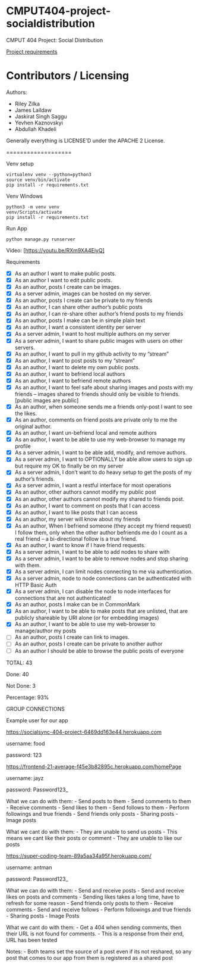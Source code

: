 CMPUT404-project-socialdistribution
===================================

CMPUT 404 Project: Social Distribution

[Project requirements](https://github.com/uofa-cmput404/project-socialdistribution/blob/master/project.org) 

Contributors / Licensing
========================

Authors:
    
* Riley Zilka
* James Laildaw
* Jaskirat Singh Saggu
* Yevhen Kaznovskyi
* Abdullah Khadeli

Generally everything is LICENSE'D under the APACHE 2 License.


===================

Venv setup
```
virtualenv venv --python=python3
source venv/bin/activate
pip install -r requirements.txt
```

Venv Windows
```
python3 -m venv venv
venv/Scripts/activate
pip install -r requirements.txt
```

Run App
```
python manage.py runserver
```

Video:
[https://youtu.be/RXm9XA4EiyQ]

Requirements
- [x] As an author I want to make public posts.
- [x] As an author I want to edit public posts.
- [x] As an author, posts I create can be images.
- [x] As a server admin, images can be hosted on my server.
- [x] As an author, posts I create can be private to my friends
- [x] As an author, I can share other author’s public posts
- [x] As an author, I can re-share other author’s friend posts to my friends
- [x] As an author, posts I make can be in simple plain text
- [x] As an author, I want a consistent identity per server
- [x] As a server admin, I want to host multiple authors on my server
- [x] As a server admin, I want to share public images with users on other servers.
- [x] As an author, I want to pull in my github activity to my “stream”
- [x] As an author, I want to post posts to my “stream”
- [x] As an author, I want to delete my own public posts.
- [x] As an author, I want to befriend local authors
- [x] As an author, I want to befriend remote authors
- [x] As an author, I want to feel safe about sharing images and posts with my friends – images shared to friends should only be visible to friends. [public images are public]
- [x] As an author, when someone sends me a friends only-post I want to see the likes.
- [x] As an author, comments on friend posts are private only to me the original author.
- [x] As an author, I want un-befriend local and remote authors
- [x] As an author, I want to be able to use my web-browser to manage my profile
- [x] As a server admin, I want to be able add, modify, and remove authors.
- [x] As a server admin, I want to OPTIONALLY be able allow users to sign up but require my OK to finally be on my server
- [x] As a server admin, I don’t want to do heavy setup to get the posts of my author’s friends.
- [x] As a server admin, I want a restful interface for most operations
- [x] As an author, other authors cannot modify my public post
- [x] As an author, other authors cannot modify my shared to friends post.
- [x] As an author, I want to comment on posts that I can access
- [x] As an author, I want to like posts that I can access
- [x] As an author, my server will know about my friends
- [x] As an author, When I befriend someone (they accept my friend request) I follow them, only when the other author befriends me do I count as a real friend – a bi-directional follow is a true friend.
- [x] As an author, I want to know if I have friend requests.
- [x] As a server admin, I want to be able to add nodes to share with
- [x] As a server admin, I want to be able to remove nodes and stop sharing with them.
- [x] As a server admin, I can limit nodes connecting to me via authentication.
- [x] As a server admin, node to node connections can be authenticated with HTTP Basic Auth
- [x] As a server admin, I can disable the node to node interfaces for connections that are not authenticated!
- [x] As an author, posts I make can be in CommonMark
- [x] As an author, I want to be able to make posts that are unlisted, that are publicly shareable by URI alone (or for embedding images)
- [x] As an author, I want to be able to use my web-browser to manage/author my posts
- [ ] As an author, posts I create can link to images.
- [ ] As an author, posts I create can be private to another author
- [ ] As an author I should be able to browse the public posts of everyone

TOTAL: 43  

Done: 40  

Not Done: 3  

Percentage: 93%  


GROUP CONNECTIONS  

Example user for our app  

https://socialsync-404-project-6469dd163e44.herokuapp.com  

username: food  

password: 123  



https://frontend-21-average-f45e3b82895c.herokuapp.com/homePage  

username: jayz  

password: Password123_  


What we can do with them:
	- Send posts to them
	- Send comments to them
	- Receive comments
	- Send likes to them
	- Send follows to them
	- Perform followings and true friends
	- Send friends only posts
	- Sharing posts
	- Image posts

What we cant do with them:
	- They are unable to send us posts
		- This means we cant like their posts or comment
	- They are unable to like our posts

https://super-coding-team-89a5aa34a95f.herokuapp.com/  

username: antman  

password: Password123_  


What we can do with them:
	- Send and receive posts
	- Send and receive likes on posts and comments
	- Sending likes takes a long time, have to refresh for some reason
	- Send friends only posts to them
	- Receive comments
	- Send and receive follows
	- Perform followings and true friends
	- Sharing posts
	- Image Posts

What we cant do with them:
	- Get a 404 when sending comments, then their URL is not found for comments.
		- This is a response from their end, URL has been tested


Notes:
	- Both teams set the source of a post even if its not reshared, so any post that comes to our app from them is registered as a shared post
